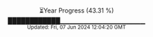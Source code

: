 <p align="center">
⏳Year Progress (43.31 %)<br>
████████████▁▁▁▁▁▁▁▁▁▁▁▁▁▁▁▁▁▁ <br>
<sub>Updated: Fri, 07 Jun 2024 12:04:20 GMT</sub>
</p>

